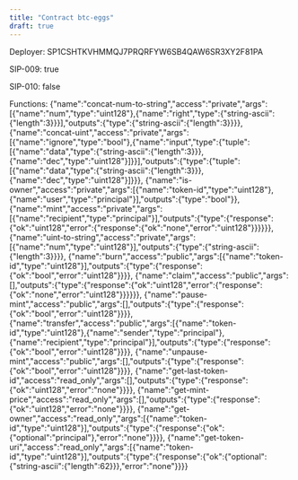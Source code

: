 ```yaml
---
title: "Contract btc-eggs"
draft: true
---
```

Deployer: SP1CSHTKVHMMQJ7PRQRFYW6SB4QAW6SR3XY2F81PA

SIP-009: true

SIP-010: false

Functions:
{"name":"concat-num-to-string","access":"private","args":[{"name":"num","type":"uint128"},{"name":"right","type":{"string-ascii":{"length":3}}}],"outputs":{"type":{"string-ascii":{"length":3}}}}, {"name":"concat-uint","access":"private","args":[{"name":"ignore","type":"bool"},{"name":"input","type":{"tuple":[{"name":"data","type":{"string-ascii":{"length":3}}},{"name":"dec","type":"uint128"}]}}],"outputs":{"type":{"tuple":[{"name":"data","type":{"string-ascii":{"length":3}}},{"name":"dec","type":"uint128"}]}}}, {"name":"is-owner","access":"private","args":[{"name":"token-id","type":"uint128"},{"name":"user","type":"principal"}],"outputs":{"type":"bool"}}, {"name":"mint","access":"private","args":[{"name":"recipient","type":"principal"}],"outputs":{"type":{"response":{"ok":"uint128","error":{"response":{"ok":"none","error":"uint128"}}}}}}, {"name":"uint-to-string","access":"private","args":[{"name":"num","type":"uint128"}],"outputs":{"type":{"string-ascii":{"length":3}}}}, {"name":"burn","access":"public","args":[{"name":"token-id","type":"uint128"}],"outputs":{"type":{"response":{"ok":"bool","error":"uint128"}}}}, {"name":"claim","access":"public","args":[],"outputs":{"type":{"response":{"ok":"uint128","error":{"response":{"ok":"none","error":"uint128"}}}}}}, {"name":"pause-mint","access":"public","args":[],"outputs":{"type":{"response":{"ok":"bool","error":"uint128"}}}}, {"name":"transfer","access":"public","args":[{"name":"token-id","type":"uint128"},{"name":"sender","type":"principal"},{"name":"recipient","type":"principal"}],"outputs":{"type":{"response":{"ok":"bool","error":"uint128"}}}}, {"name":"unpause-mint","access":"public","args":[],"outputs":{"type":{"response":{"ok":"bool","error":"uint128"}}}}, {"name":"get-last-token-id","access":"read_only","args":[],"outputs":{"type":{"response":{"ok":"uint128","error":"none"}}}}, {"name":"get-mint-price","access":"read_only","args":[],"outputs":{"type":{"response":{"ok":"uint128","error":"none"}}}}, {"name":"get-owner","access":"read_only","args":[{"name":"token-id","type":"uint128"}],"outputs":{"type":{"response":{"ok":{"optional":"principal"},"error":"none"}}}}, {"name":"get-token-uri","access":"read_only","args":[{"name":"token-id","type":"uint128"}],"outputs":{"type":{"response":{"ok":{"optional":{"string-ascii":{"length":62}}},"error":"none"}}}}
